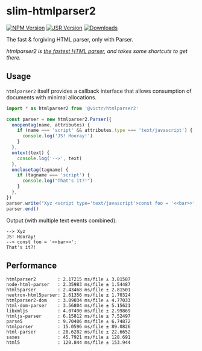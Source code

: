 # slim-htmlparser2

[![NPM Version](https://img.shields.io/npm/v/htmlparser2?color=%23cb3837)](https://npmjs.org/package/htmlparser2)
[![JSR Version](<https://img.shields.io/jsr/v/%40victr/slim-htmlparser2?color=rgb(247%2C%20223%2C%2030)>)](https://jsr.io/@victr/slim-htmlparser2)
[![Downloads](https://img.shields.io/npm/dm/htmlparser2.svg)](https://npmjs.org/package/htmlparser2)

The fast & forgiving HTML parser, only with Parser.

_htmlparser2 is [the fastest HTML parser](#performance), and takes some shortcuts to get there._

## Usage

`htmlparser2` itself provides a callback interface that allows consumption of documents with minimal allocations.

```js
import * as htmlparser2 from '@victr/htmlparser2'

const parser = new htmlparser2.Parser({
  onopentag(name, attributes) {
    if (name === 'script' && attributes.type === 'text/javascript') {
      console.log('JS! Hooray!')
    }
  },
  ontext(text) {
    console.log('-->', text)
  },
  onclosetag(tagname) {
    if (tagname === 'script') {
      console.log("That's it?!")
    }
  },
})
parser.write("Xyz <script type='text/javascript'>const foo = '<<bar>>';</script>")
parser.end()
```

Output (with multiple text events combined):

```
--> Xyz
JS! Hooray!
--> const foo = '<<bar>>';
That's it?!
```

## Performance

```
htmlparser2        : 2.17215 ms/file ± 3.81587
node-html-parser   : 2.35983 ms/file ± 1.54487
html5parser        : 2.43468 ms/file ± 2.81501
neutron-html5parser: 2.61356 ms/file ± 1.70324
htmlparser2-dom    : 3.09034 ms/file ± 4.77033
html-dom-parser    : 3.56804 ms/file ± 5.15621
libxmljs           : 4.07490 ms/file ± 2.99869
htmljs-parser      : 6.15812 ms/file ± 7.52497
parse5             : 9.70406 ms/file ± 6.74872
htmlparser         : 15.0596 ms/file ± 89.0826
html-parser        : 28.6282 ms/file ± 22.6652
saxes              : 45.7921 ms/file ± 128.691
html5              : 120.844 ms/file ± 153.944
```
